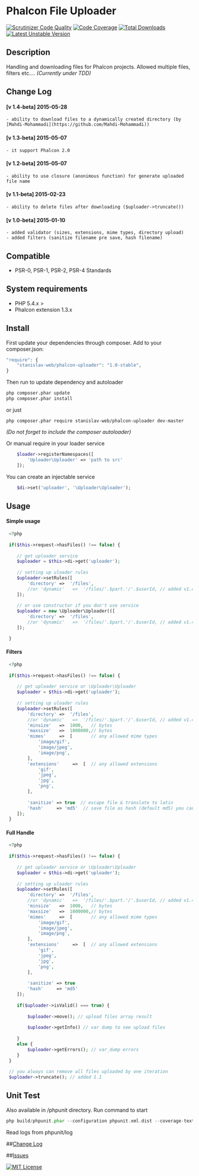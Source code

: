 # Phalcon File Uploader

[![Scrutinizer Code Quality](https://scrutinizer-ci.com/g/stanislav-web/phalcon-uploader/badges/quality-score.png?b=master)](https://scrutinizer-ci.com/g/stanislav-web/phalcon-uploader/?branch=master) [![Code Coverage](https://scrutinizer-ci.com/g/stanislav-web/phalcon-uploader/badges/coverage.png?b=master)](https://scrutinizer-ci.com/g/stanislav-web/phalcon-uploader/?branch=master) [![Total Downloads](https://poser.pugx.org/stanislav-web/phalcon-uploader/downloads.svg)](https://packagist.org/packages/stanislav-web/phalcon-uploader) [![Latest Unstable Version](https://poser.pugx.org/stanislav-web/phalcon-uploader/v/unstable.svg)](https://packagist.org/packages/stanislav-web/phalcon-uploader)

## Description
Handling and downloading files for Phalcon projects. Allowed multiple files, filters etc.... _(Currently under TDD)_

## Change Log 

#### [v 1.4-beta] 2015-05-28
    - ability to download files to a dynamically created directory (by [Mahdi-Mohammadi](https://github.com/Mahdi-Mohammadi))
    
#### [v 1.3-beta] 2015-05-07
    - it support Phalcon 2.0
    
#### [v 1.2-beta] 2015-05-07
    - ability to use closure (anonimous function) for generate uploaded file name
    
#### [v 1.1-beta] 2015-02-23
    - ability to delete files after downloading ($uploader->truncate())
    
#### [v 1.0-beta] 2015-01-10
    - added validator (sizes, extensions, mime types, directory upload)
    - added filters (sanitize filename pre save, hash filename)

## Compatible
- PSR-0, PSR-1, PSR-2, PSR-4 Standards

## System requirements
- PHP 5.4.x >
- Phalcon extension 1.3.x

## Install
First update your dependencies through composer. Add to your composer.json:
```php
"require": {
    "stanislav-web/phalcon-uploader": "1.0-stable",
}
```
Then run to update dependency and autoloader 
```python
php composer.phar update
php composer.phar install
```
or just
```
php composer.phar require stanislav-web/phalcon-uploader dev-master 
```
_(Do not forget to include the composer autoloader)_

Or manual require in your loader service
```php
    $loader->registerNamespaces([
        'Uploader\Uploader' => 'path to src'
    ]);
```
You can create an injectable service
```php
    $di->set('uploader', '\Uploader\Uploader');
```
## Usage

#### Simple usage

```php
 <?php
 
 if($this->request->hasFiles() !== false) {
    
    // get uploader service
    $uploader = $this->di->get('uploader');
    
    // setting up uloader rules
    $uploader->setRules([
        'directory' =>  '/files',
        //or 'dynamic'   =>  '/files/'.$part.'/'.$userId, // added v1.4-beta
    ]);
    
    // or use constructor if you don't use service
    $uploader = new \Uploader\Uploader(([
        'directory' =>  '/files',
        //or 'dynamic'   =>  '/files/'.$part.'/'.$userId, // added v1.4-beta
    ]);

 }
```

#### Filters

```php
 <?php
 
 if($this->request->hasFiles() !== false) {
    
    // get uploader service or \Uploader\Uploader
    $uploader = $this->di->get('uploader');
    
    // setting up uloader rules
    $uploader->setRules([
        'directory' =>  '/files',
        //or 'dynamic'   =>  '/files/'.$part.'/'.$userId, // added v1.4-beta
        'minsize'   =>  1000,   // bytes
        'maxsize'   =>  1000000,// bytes
        'mimes'     =>  [       // any allowed mime types
            'image/gif',
            'image/jpeg',
            'image/png',
        ],
        'extensions'     =>  [  // any allowed extensions
            'gif',
            'jpeg',
            'jpg',
            'png',
        ],  
          
        'sanitize' => true  // escape file & translate to latin  
        'hash'     => 'md5'  // save file as hash (default md5) you can use ANY function to handle filename
    ]);
 }
```

#### Full Handle

```php
 <?php
 
 if($this->request->hasFiles() !== false) {
    
    // get uploader service or \Uploader\Uploader
    $uploader = $this->di->get('uploader');
    
    // setting up uloader rules
    $uploader->setRules([
        'directory' =>  '/files',
        //or 'dynamic'   =>  '/files/'.$part.'/'.$userId, // added v1.4-beta
        'minsize'   =>  1000,   // bytes
        'maxsize'   =>  1000000,// bytes
        'mimes'     =>  [       // any allowed mime types
            'image/gif',
            'image/jpeg',
            'image/png',
        ],
        'extensions'     =>  [  // any allowed extensions
            'gif',
            'jpeg',
            'jpg',
            'png',
        ],  
          
        'sanitize' => true
        'hash'     => 'md5'
    ]);
    
    if($uploader->isValid() === true) {
    
        $uploader->move(); // upload files array result
        
        $uploader->getInfo() // var dump to see upload files
    
    }
    else {
        $uploader->getErrors(); // var_dump errors
    }
 }
 
 // you always can remove all files uploaded by one iteration 
 $uploader->truncate(); // added 1.1
```

## Unit Test
Also available in /phpunit directory. Run command to start
```php
php build/phpunit.phar --configuration phpunit.xml.dist --coverage-text
```

Read logs from phpunit/log

##[Change Log](https://github.com/stanislav-web/phalcon-uploader/blob/master/CHANGELOG.md "Change Log")

##[Issues](https://github.com/stanislav-web/phalcon-uploader/issues "Issues")

[![MIT License](https://poser.pugx.org/stanislav-web/phalcon-uploader/license.svg)](https://packagist.org/packages/stanislav-web/phalcon-searcher)
